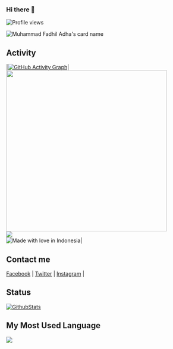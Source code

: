 ### Hi there 👋
![Profile views](https://komarev.com/ghpvc/?username=defadels&color=brightgreen)

![Muhammad Fadhil Adha's card name](https://cardivo.vercel.app/api?name=Muhammad%20Fadhil%20Adha&description=Hi,%20i%27m%20a%20front%20end%20web%20developer%20and%20i%27m%2020%20y.o.%20Nice%20to%20meet%20you%20%F0%9F%91%8B&image=https://avatars.githubusercontent.com/u/59252427?v=4&backgroundColor=%23ecf0f1&instagram=fadhil.adhaa&linkedin=%Muhammad%20Fadhil%20Adha%20%20&github=defadels&twitter=defadels&pattern=ticTacToe&colorPattern=%23eaeaea)

## Activity

|[![GitHub Activity Graph](https://activity-graph.herokuapp.com/graph?username=defadels&bg_color=000000&color=fefefe&line=7f3ace&point=fefefe&area=true&hide_border=true)](https://github.com/defadels)|<img width="432" src="https://github-readme-stats-eight-theta.vercel.app/api/top-langs/?username=defadels&layout=compact&langs_count=8&theme=midnight-purple&hide=css,tsql,html,scss,less,makefile,shell,dockerfile&hide_border=true" /><br/><img src="https://komarev.com/ghpvc/?username=defadels&style=for-the-badge&color=7f3ace&bg=000"/><br/>![Made with love in Indonesia](https://madewithlove.now.sh/id?heart=true&colorA=%23000000&colorB=%23ff0000&template=for-the-badge)|


## Contact me

[Facebook](https://facebook.com/defadels) | [Twitter](https://twitter.com/defadels) | [Instagram](https://instagram.com/fadhil.adhaa) |  

<!-- Here are some ideas to get you started: -->
<!-- 
- 🔭 I’m currently working on ...
- 🌱 I’m currently learning ...
- 👯 I’m looking to collaborate on ...
- 🤔 I’m looking for help with ...
- 💬 Ask me about ...
- 📫 How to reach me: ...
- 😄 Pronouns: ...
- ⚡ Fun fact: ... -->

## Status

[![GithubStats](https://github-readme-stats.vercel.app/api?username=defadels&show_icons=true)](https://github.com/defadels)

## My Most Used Language

<img src="https://github-readme-stats.vercel.app/api/top-langs/?username=defadels&theme=vue">
